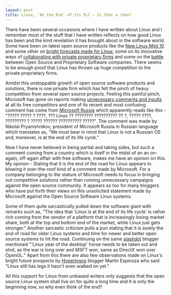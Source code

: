 ```yaml
---
layout: post
title: Linux, 'At the End' of its PLC – Is that a Joke?
---
```


There have been several occasions where I have written about Linux and I remember most of the stuff that I have written reflects on how good Linux has been and the kind revelation it has brought about in the software world. Some have been on latest open source products like the <a href="/2010/linux-mint-10/">New Linux Mint 10</a> and some other on <a href="/2010/bright-forecasts-made-for-linux/">bright forecasts made for Linux</a>; some on its innovative ways of <a href="/2010/integrated-linux-configuration-build-environment-for-netlogic-microsystems-multi-core-processors/">collaborating with private proprietary firms</a> and some on the <a href="/2010/open-source-vs-proprietary-software-e2-80-93-the-never-ending-battle/">battle</a> between Open Source and Proprietary Software companies. There seems to be enough proof that Linux has thrown up huge competition to the private proprietary firms.


Amidst this unstoppable growth of open source software products and solutions, there is one private firm which has felt the pinch of heavy competition from several open source projects. Feeling this painful pinch, Microsoft has gone on reports making <a href="http://www.linuxinsider.com/story/71078.html">unnecessary comments and insults</a> at all its free competitors and one of its recent and most confusing comment has come from <a href="http://www.microsoft.com/ru/ru/">Microsoft Russia</a> which apparently reads like this - "????? ????? ? ????, ??? Linux ?? ???????? ?????????? ?? ?, ????? ????, ????????? ? ????? ?????? ?????????? ?????". The comment was made by Nikolai Pryanishnikov, president of Microsoft Russia in Russian language which translates as, "We must bear in mind that Linux is not a Russian OS and, moreover, is at the end of its life cycle."

Now I have never believed in being partial and taking sides, but such a comment coming from a country which is itself in the midst of an an on-again, off-again affair with free software, makes me have an opinion on this. My opinion - Stating that it is the end of the road for Linux appears to blowing it over-the-roof kind of a comment made by Microsoft. For a company belonging to the stature of Microsoft needs to focus in bringing out competitive solutions rather than running unnecessary campaigns against the open source community. It appears so too for many bloggers who have put forth their views on this unsolicited statement made by Microsoft against the Open Source Software Linux systems. 

Some of them quite sarcastically pulled down the software giant with remarks such as, "The idea that 'Linux is at the end of its life cycle' is rather rich coming from the vendor of a platform that is increasingly losing market share, both at the top and bottom end of the market, while Linux just gets stronger." Another sarcastic criticism pulls a pun stating that it is surely the end of road for older Linux systems and time for newer and better open source systems to hit the road. Continuing on the same <a href="http://slashdot.org/">slashdot</a> blogger mentioned "'Linux year of the desktop' horse needs to be taken out and shot, as the war is long over and MSFT won, same as DirectX won over OpenGL." Apart from this there are also few observations made on Linux's bright future prospects by <a href="http://hyperlogos.org/">Hyperlogos</a> blogger Martin Espinoza who said "Linux still has legs it hasn't even walked on yet."

All this support for Linux from unbiased writers only suggests that the open source Linux system shall live on for quite a long time and it is only the beginning now, so why even think of the end?
